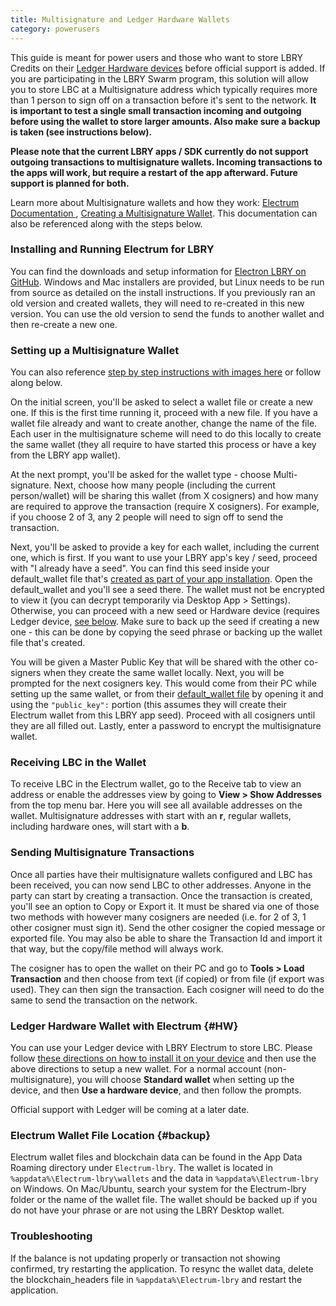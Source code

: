 ```yaml
---
title: Multisignature and Ledger Hardware Wallets
category: powerusers
---
```


This guide is meant for power users and those who want to store LBRY Credits on their [Ledger Hardware devices](#HW) before official support is added. If you are participating in the LBRY Swarm program, this solution will allow you to store LBC at a Multisignature address which typically requires more than 1 person to sign off on a transaction before it's sent to the network. **It is important to test a single small transaction incoming and outgoing before using the wallet to store larger amounts. Also make sure a backup is taken (see instructions below).**

**Please note that the current LBRY apps / SDK currently do not support outgoing transactions to multisignature wallets. Incoming transactions to the apps will work, but require a restart of the app afterward. Future support is planned for both.**

Learn more about Multisignature wallets and how they work: [Electrum Documentation ](http://docs.electrum.org/en/latest/multisig.html), [Creating a Multisignature Wallet](https://bitcoinelectrum.com/creating-a-multisig-wallet/). This documentation can also be referenced along with the steps below. 

### Installing and Running Electrum for LBRY

You can find the downloads and setup information for [Electron LBRY on GitHub](https://github.com/tzarebczan/electrum/releases/tag/0.1.0). Windows and Mac installers are provided, but Linux needs to be run from source as detailed on the install instructions. If you previously ran an old version and created wallets, they will need to re-created in this new version. You can use the old version to send the funds to another wallet and then re-create a new one. 

### Setting up a Multisignature Wallet

You can also reference [step by step instructions with images here](https://drive.google.com/file/d/1zS9gXyfsz8e5gQGj8GrtlzCuhIWibQv4/view) or follow along below. 

On the initial screen, you'll be asked to select a wallet file or create a new one. If this is the first time running it, proceed with a new file. If you have a wallet file already and want to create another, change the name of the file. Each user in the multisignature scheme will need to do this locally to create the same wallet (they all require to have started this process or have a key from the LBRY app wallet). 

At the next prompt, you'll be asked for the wallet type - choose Multi-signature. Next, choose how many people (including the current person/wallet) will be sharing this wallet (from X cosigners) and how many are required to approve the transaction (require X cosigners). For example, if you choose 2 of 3, any 2 people will need to sign off to send the transaction. 

Next, you'll be asked to provide a key for each wallet, including the current one, which is first. If you want to use your LBRY app's key / seed, proceed with  "I already have a seed". You can find this seed inside your default_wallet file that's [created as part of your app installation](https://lbry.io/faq/how-to-backup-wallet). Open the default_wallet and you'll see a seed there. The wallet must not be encrypted to view it (you can decrypt temporarily via Desktop App > Settings). Otherwise, you can proceed with a new seed or Hardware device (requires Ledger device, [see below](#HW). Make sure to back up the seed if creating a new one - this can be done by copying the seed phrase or backing up the wallet file that's created. 

You will be given a Master Public Key that will be shared with the other co-signers when they create the same wallet locally. Next, you will be prompted for the next cosigners key. This would come from their PC while setting up the same wallet, or from their [default_wallet file](https://lbry.io/faq/how-to-backup-wallet) by opening it and using the ```"public_key":``` portion (this assumes they will create their Electrum wallet from this LBRY app seed). Proceed with all cosigners until they are all filled out. Lastly, enter a password to encrypt the multisignature wallet. 

### Receiving LBC in the Wallet

To receive LBC in the Electrum wallet, go to the Receive tab to view an address or enable the addresses view by going to **View > Show Addresses** from the top menu bar. Here you will see all available addresses on the wallet. Multisignature addresses with start with an **r**, regular wallets, including hardware ones, will start with a **b**.

### Sending Multisignature Transactions

Once all parties have their multisignature wallets configured and LBC has been received, you can now send LBC to other addresses. Anyone in the party can start by creating a transaction. Once the transaction is created, you'll see an option to Copy or Export it. It must be shared via one of those two methods with however many cosigners are needed (i.e. for 2 of 3, 1 other cosigner must sign it). Send the other cosigner the copied message or exported file. You may also be able to share the Transaction Id and import it that way, but the copy/file method will always work. 

The cosigner has to open the wallet on their PC and go to **Tools > Load Transaction** and then choose from text (if copied) or from file (if export was used). They can then sign the transaction. Each cosigner will need to do the same to send the transaction on the network. 

### Ledger Hardware Wallet with Electrum {#HW}

You can use your Ledger device with LBRY Electrum to store LBC. Please follow [these directions on how to install it on your device](https://github.com/tzarebczan/ledger-app-btc/releases/tag/lbry) and then use the above directions to setup a new wallet. For a normal account (non-multisignature), you will choose **Standard wallet** when setting up the device, and then **Use a hardware device**, and then follow the prompts. 

Official support with Ledger will be coming at a later date. 

### Electrum Wallet File Location {#backup}

Electrum wallet files and blockchain data can be found in the App Data Roaming directory under `Electrum-lbry`. The wallet is located in `%appdata%\Electrum-lbry\wallets` and the data in `%appdata%\Electrum-lbry` on Windows. On Mac/Ubuntu, search your system for the Electrum-lbry folder or the name of the wallet file. The wallet should be backed up if you do not have your phrase or are not using the LBRY Desktop wallet. 

### Troubleshooting

If the balance is not updating properly or transaction not showing confirmed, try restarting the application. To resync the wallet data, delete the blockchain_headers file in `%appdata%\Electrum-lbry` and restart the application. 
